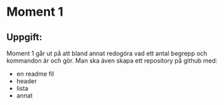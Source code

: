 # Moment 1


## Uppgift:

Moment 1 går ut på att bland annat redogöra vad ett antal begrepp och kommandon är och gör.
Man ska även skapa ett repository på github med:
- en readme fil
- header
- lista
- annat
